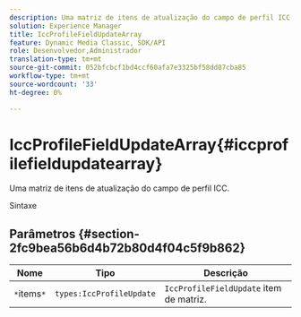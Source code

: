 ```yaml
---
description: Uma matriz de itens de atualização do campo de perfil ICC.
solution: Experience Manager
title: IccProfileFieldUpdateArray
feature: Dynamic Media Classic, SDK/API
role: Desenvolvedor,Administrador
translation-type: tm+mt
source-git-commit: 052bfcbcf1bd4ccf60afa7e3325bf58dd07cba85
workflow-type: tm+mt
source-wordcount: '33'
ht-degree: 0%

---
```



# IccProfileFieldUpdateArray{#iccprofilefieldupdatearray}

Uma matriz de itens de atualização do campo de perfil ICC.

Sintaxe

## Parâmetros {#section-2fc9bea56b6d4b72b80d4f04c5f9b862}

| Nome | Tipo | Descrição |
|---|---|---|
| `*`items`*` | `types:IccProfileUpdate` | `IccProfileFieldUpdate` item de matriz. |

